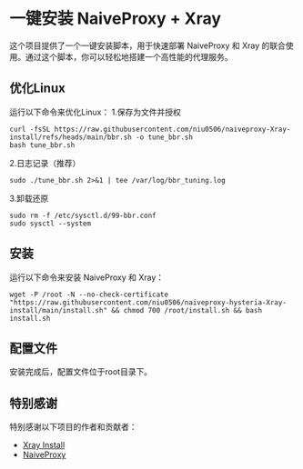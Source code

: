 # 一键安装 NaiveProxy + Xray

这个项目提供了一个一键安装脚本，用于快速部署 NaiveProxy 和 Xray 的联合使用。通过这个脚本，你可以轻松地搭建一个高性能的代理服务。

## 优化Linux

运行以下命令来优化Linux：
1.保存为文件并授权

```
curl -fsSL https://raw.githubusercontent.com/niu0506/naiveproxy-Xray-install/refs/heads/main/bbr.sh -o tune_bbr.sh
bash tune_bbr.sh
```
2.日志记录（推荐）
```
sudo ./tune_bbr.sh 2>&1 | tee /var/log/bbr_tuning.log
```
3.卸载还原
```
sudo rm -f /etc/sysctl.d/99-bbr.conf
sudo sysctl --system
```

## 安装

运行以下命令来安装 NaiveProxy 和 Xray：

```
wget -P /root -N --no-check-certificate "https://raw.githubusercontent.com/niu0506/naiveproxy-hysteria-Xray-install/main/install.sh" && chmod 700 /root/install.sh && bash install.sh

```

## 配置文件

安装完成后，配置文件位于root目录下。

## 特别感谢

特别感谢以下项目的作者和贡献者：

- [Xray Install](https://github.com/xtls/Xray-core)
- [NaiveProxy](https://github.com/klzgrad/naiveproxy)







